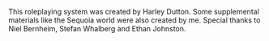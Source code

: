 This roleplaying system was created by Harley Dutton. Some supplemental materials like the Sequoia world were also created by me. Special thanks to Niel Bernheim, Stefan Whalberg and Ethan Johnston.